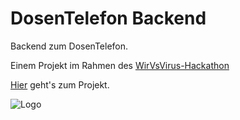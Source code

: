 # DosenTelefon Backend

Backend zum DosenTelefon.

Einem Projekt im Rahmen des [WirVsVirus-Hackathon](https://wirvsvirushackathon.org/)

[Hier](https://devpost.com/software/018_mentalhealth_communication-carousel_group2) geht's zum Projekt.

![Logo](https://challengepost-s3-challengepost.netdna-ssl.com/photos/production/software_photos/000/963/510/datas/gallery.jpg)
